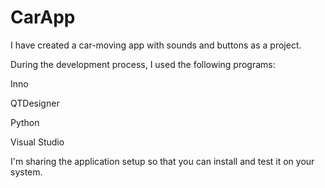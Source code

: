 # CarApp

I have created a car-moving app with sounds and buttons as a project.

During the development process, I used the following programs:

Inno

QTDesigner

Python

Visual Studio

I'm sharing the application setup so that you can install and test it on your system.
